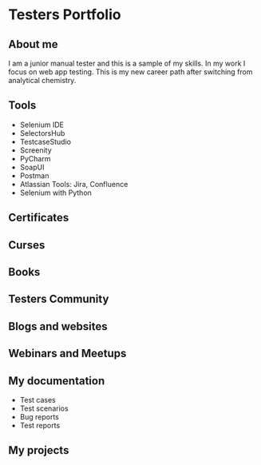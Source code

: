 # Testers Portfolio
## About me
I am a junior manual tester and this is a sample of my skills. In my work I focus on web app testing. This is my new career path after switching from analytical chemistry.
## Tools
* Selenium IDE
* SelectorsHub
* TestcaseStudio
* Screenity
* PyCharm
* SoapUI
* Postman
* Atlassian Tools: Jira, Confluence
* Selenium with Python
## Certificates
## Curses
## Books
## Testers Community
## Blogs and websites
## Webinars and Meetups
## My documentation
* Test cases
* Test scenarios
* Bug reports
* Test reports
## My projects
